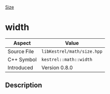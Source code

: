 [Size](index)
# width
| Aspect | Value |
| --- | --- |
| Source File | `libKestrel/math/size.hpp` |
| C++ Symbol | `kestrel::math::width` |
| Introduced | Version 0.8.0 |
## Description

